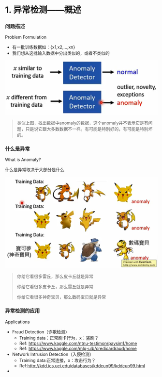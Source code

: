 # 1. 异常检测——概述

### 问题描述

Problem Formulation

- 有一批训练数据如：{x1,x2,...,xn}
- 我们想从这批输入数据中分出类似的，或者不类似的

![1619436116620](assets/1619436116620.png)

> 类似上图，找出数据中anomaly的数据，这个anomaly并不表示它是有问题，只是说它跟大多数数据不一样。有可能是特别好的，有可能是特别坏的。



### 什么是异常

What is Anomaly?

什么是异常取决于大部分是什么

![1619436606950](assets/1619436606950.png)

> 你给它看很多雷丘，那么皮卡丘就是异常
>
> 你给它看很多皮卡丘，那么雷丘就是异常
>
> 你给它看很多神奇宝贝，那么数码宝贝就是异常



### 异常检测的应用

Applications

- Fraud Detection（诈欺检测）
  - Training data：正常刷卡行为，x：盗刷？
  - Ref: https://www.kaggle.com/ntnu-testimon/paysim1/home
  - Ref: https://www.kaggle.com/mlg-ulb/credicardraud/home
- Network Intrusion Detection（入侵检测）
  - Training data:正常连接，x：攻击行为？
  - Ref:http://kdd.ics.uci.edu/databases/kddcup99/kddcup99.html
- 